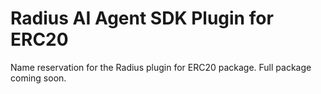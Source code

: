 # Radius AI Agent SDK Plugin for ERC20

  Name reservation for the Radius plugin for ERC20 package.
  Full package coming soon.
